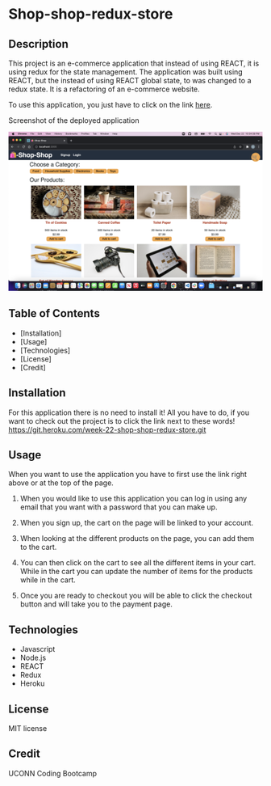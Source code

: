 # Shop-shop-redux-store

## Description 

This project is an e-commerce application that instead of using REACT, it is using redux for the state management. The application was built using REACT, but the instead of using REACT global state, to was changed to a redux state. It is a refactoring of an e-commerce website. 

To use this application, you just have to click on the link [here](https://git.heroku.com/week-22-shop-shop-redux-store.git).

Screenshot of the deployed application

![Screenshot](./shop-shop-redux-store-screenshot.png)

## Table of Contents 

* [Installation]
* [Usage]
* [Technologies]
* [License]
* [Credit]

## Installation 

For this application there is no need to install it! All you have to do, if you want to check out the project is to click the link next to these words!  https://git.heroku.com/week-22-shop-shop-redux-store.git

## Usage

When you want to use the application you have to first use the link right above or at the top of the page. 

1. When you would like to use this application you can log in using any email that you want with a password that you can make up. 

2. When you sign up, the cart on the page will be linked to your account. 

3. When looking at the different products on the page, you can add them to the cart.

4. You can then click on the cart to see all the different items in your cart. While in the cart you can update the number of items for the products while in the cart. 

5. Once you are ready to checkout you will be able to click the checkout button and will take you to the payment page. 

## Technologies

* Javascript
* Node.js
* REACT
* Redux
* Heroku

## License 

MIT license

## Credit

UCONN Coding Bootcamp




